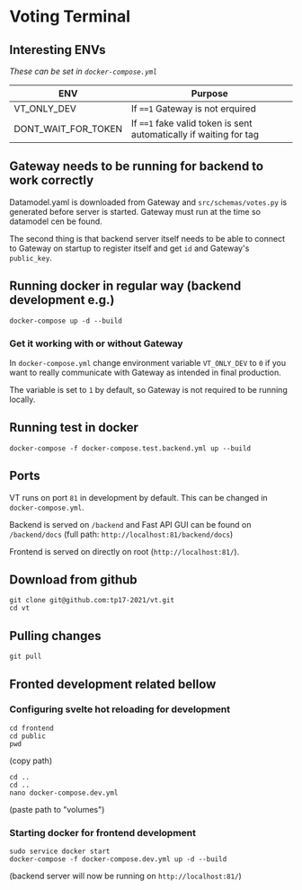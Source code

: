 # Voting Terminal

## Interesting ENVs

_These can be set in `docker-compose.yml`_

| ENV | Purpose |
| --- | --- |
| VT_ONLY_DEV | If `==1` Gateway is not erquired |
| DONT_WAIT_FOR_TOKEN | If `==1` fake valid token is sent automatically if waiting for tag |


## Gateway needs to be running for backend to work correctly

Datamodel.yaml is downloaded from Gateway and `src/schemas/votes.py` is generated before server is started. Gateway must run at the time so datamodel cen be found.

The second thing is that backend server itself needs to be able to connect to Gateway on startup to register itself and get `id` and Gateway's `public_key`.


## Running docker in regular way (backend development e.g.)
```
docker-compose up -d --build
```


### Get it working with or without Gateway

In `docker-compose.yml` change environment variable `VT_ONLY_DEV` to `0` if you want to really communicate with Gateway as intended in final production.

The variable is set to `1` by default, so Gateway is not required to be running locally.


## Running test in docker
```
docker-compose -f docker-compose.test.backend.yml up --build
```


## Ports

VT runs on port `81` in development by default. This can be changed in `docker-compose.yml`.

Backend is served on `/backend` and Fast API GUI can be found on `/backend/docs` (full path: `http://localhost:81/backend/docs`)

Frontend is served on directly on root (`http://localhost:81/`).
 


## Download from github
```
git clone git@github.com:tp17-2021/vt.git
cd vt
```

## Pulling changes
```
git pull
```


## Fronted development related bellow

### Configuring svelte hot reloading for development
```
cd frontend
cd public
pwd
```
(copy path)
```
cd ..
cd ..
nano docker-compose.dev.yml
```
(paste path to "volumes")


### Starting docker for frontend development
```
sudo service docker start
docker-compose -f docker-compose.dev.yml up -d --build
```
(backend server will now be running on `http://localhost:81/`)


